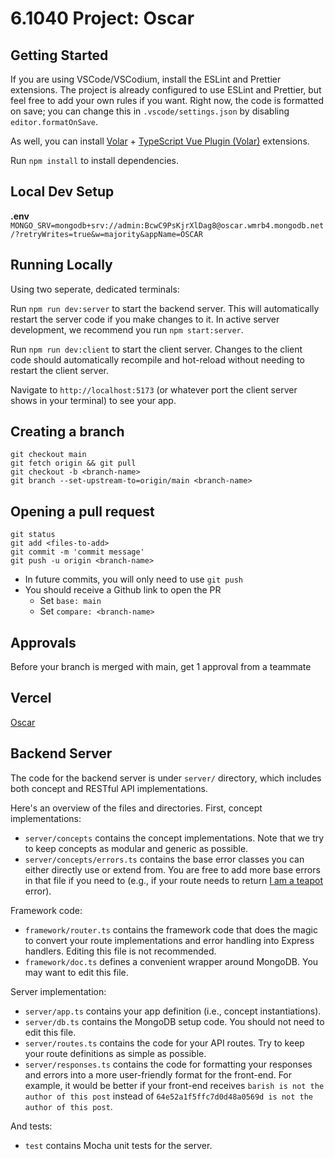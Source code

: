# 6.1040 Project: Oscar

## Getting Started

If you are using VSCode/VSCodium, install the ESLint and Prettier extensions.
The project is already configured to use ESLint and Prettier,
but feel free to add your own rules if you want.
Right now, the code is formatted on save; you can change this in `.vscode/settings.json`
by disabling `editor.formatOnSave`.

As well, you can install [Volar](https://marketplace.visualstudio.com/items?itemName=Vue.volar) + [TypeScript Vue Plugin (Volar)](https://marketplace.visualstudio.com/items?itemName=Vue.vscode-typescript-vue-plugin) extensions.

Run `npm install` to install dependencies.

## Local Dev Setup
**.env**   
`MONGO_SRV=mongodb+srv://admin:BcwC9PsKjrXlDag8@oscar.wmrb4.mongodb.net/?retryWrites=true&w=majority&appName=OSCAR`

## Running Locally
Using two seperate, dedicated terminals:

Run `npm run dev:server` to start the backend server.
This will automatically restart the server code if you make changes to it.
In active server development, we recommend you run `npm start:server`.

Run `npm run dev:client` to start the client server.
Changes to the client code should automatically recompile and hot-reload without needing to restart the client server.

Navigate to `http://localhost:5173` (or whatever port the client server shows in your terminal) to see your app.

## Creating a branch
```
git checkout main
git fetch origin && git pull
git checkout -b <branch-name>
git branch --set-upstream-to=origin/main <branch-name>
```

## Opening a pull request
```
git status
git add <files-to-add>
git commit -m 'commit message'
git push -u origin <branch-name>
```
- In future commits, you will only need to use `git push`
- You should receive a Github link to open the PR
   - Set `base: main`
   - Set `compare: <branch-name>`

## Approvals
Before your branch is merged with main, get 1 approval from a teammate

## Vercel
[Oscar](https://oscar-kappa.vercel.app/)

## Backend Server
The code for the backend server is under `server/` directory,
which includes both concept and RESTful API implementations.

Here's an overview of the files and directories.
First, concept implementations:
- `server/concepts` contains the concept implementations.
  Note that we try to keep concepts as modular and generic as possible.
- `server/concepts/errors.ts` contains the base error classes you can
  either directly use or extend from. You are free to add more base errors
  in that file if you need to
  (e.g., if your route needs to return [I am a teapot](https://developer.mozilla.org/en-US/docs/Web/HTTP/Status/418) error).

Framework code:

- `framework/router.ts` contains the framework code that does the magic to convert your
  route implementations and error handling into Express handlers.
  Editing this file is not recommended.
- `framework/doc.ts` defines a convenient wrapper around MongoDB. You may want to edit this file.

Server implementation:

- `server/app.ts` contains your app definition (i.e., concept instantiations).
- `server/db.ts` contains the MongoDB setup code. You should not need to edit this file.
- `server/routes.ts` contains the code for your API routes.
  Try to keep your route definitions as simple as possible.
- `server/responses.ts` contains the code for formatting your responses and errors
  into a more user-friendly format for the front-end. For example, it would be better
  if your front-end receives `barish is not the author of this post` instead of
  `64e52a1f5ffc7d0d48a0569d is not the author of this post`.

And tests:

- `test` contains Mocha unit tests for the server.

